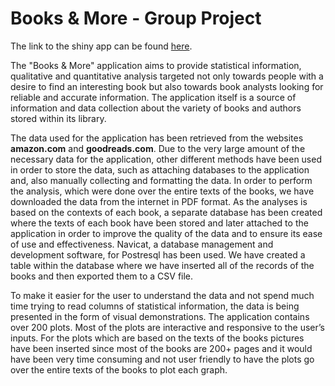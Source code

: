 # Books & More - Group Project

The link to the shiny app can be found [here](https://hermine.shinyapps.io/Books-and-More/).

The "Books & More" application aims to provide statistical information, qualitative and
quantitative analysis targeted not only towards people with a desire to find an interesting book
but also towards book analysts looking for reliable and accurate information. The application
itself is a source of information and data collection about the variety of books and authors stored
within its library.

The data used for the application has been retrieved from the websites **amazon.com** and
**goodreads.com**. Due to the very large amount of the necessary data for the application, other
different methods have been used in order to store the data, such as attaching databases to the
application and, also manually collecting and formatting the data. In order to perform the
analysis, which were done over the entire texts of the books, we have downloaded the data from
the internet in PDF format. As the analyses is based on the contexts of each book, a separate
database has been created where the texts of each book have been stored and later attached to the
application in order to improve the quality of the data and to ensure its ease of use and
effectiveness. Navicat, a database management and development software, for Postresql has been
used. We have created a table within the database where we have inserted all of the records of
the books and then exported them to a CSV file.

To make it easier for the user to understand the data and not spend much time trying to read
columns of statistical information, the data is being presented in the form of visual
demonstrations. The application contains over 200 plots. Most of the plots are interactive and
responsive to the user’s inputs. For the plots which are based on the texts of the books pictures
have been inserted since most of the books are 200+ pages and it would have been very time
consuming and not user friendly to have the plots go over the entire texts of the books to plot
each graph.

